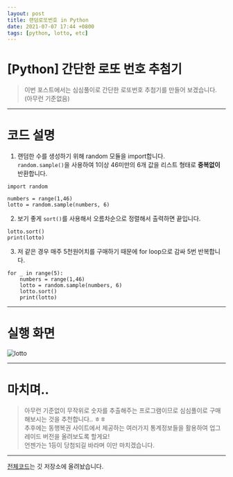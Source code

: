 ```yaml
---
layout: post
title: 랜덤로또번호 in Python
date: 2021-07-07 17:44 +0800
tags: [python, lotto, etc]
---
```


# [Python] 간단한 로또 번호 추첨기  
>이번 포스트에서는 심심풀이로 간단한 로또번호 추첨기를 만들어 보겠습니다. (아무런 기준없음)  

***

# 코드 설명  
1. 랜덤한 수를 생성하기 위해 random 모듈을 import합니다.  
`random.sample()`을 사용하여 1이상 46미만의 6개 값을 리스트 형태로 **중복없이** 반환합니다.

```{.python}
import random

numbers = range(1,46)
lotto = random.sample(numbers, 6)
```

2. 보기 좋게 `sort()`를 사용해서 오름차순으로 정렬해서 출력하면 끝입니다.

```{.python}
lotto.sort()
print(lotto)
```

3. 저 같은 경우 매주 5천원어치를 구매하기 때문에 for loop으로 감싸 5번 반복합니다.

```{.python}
for _ in range(5):
	numbers = range(1,46)
	lotto = random.sample(numbers, 6)
	lotto.sort()
	print(lotto)
```

***

# 실행 화면  
![lotto](https://user-images.githubusercontent.com/23252539/124728407-882a9c80-df4a-11eb-8a54-ff92eb2e6c83.jpeg)

***

# 마치며..
>아무런 기준없이 무작위로 숫자를 추출해주는 프로그램이므로 심심풀이로 구매해보시는 것을 추천합니다.. ㅎㅎ  
추후에는 동행복권 사이트에서 제공하는 여러가지 통계정보들을 활용하여 업그레이드 버전을 올려보도록 할게요!  
언젠가는 1등이 당첨되길 바라며 이만 마치겠습니다.

***

[전체코드](https://github.com/MsWoo/Python/blob/main/lotto/lotto.py)는 깃 저장소에 올려놨습니다.